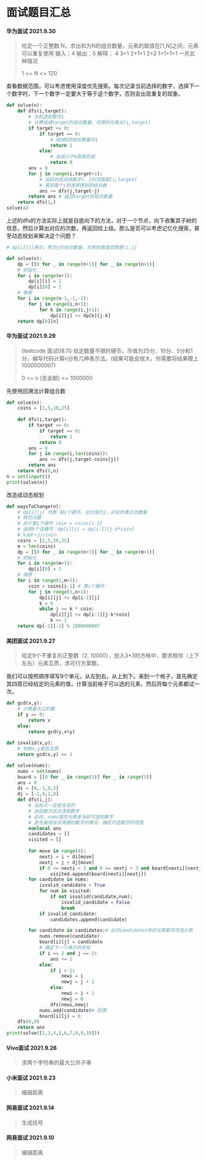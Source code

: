 # 面试题目汇总

#### 华为面试 2021.9.30

> 给定一个正整数 N，求出和为N的组合数量，元素的取值在[1,N]之间，元素可以重复使用
> 输入：4
> 输出：5 
> 解释：
> 4
> 3+1
> 2+1+1
> 2+2
> 1+1+1+1
> 一共五种情况
>
> 1 <= N  <= 120

查看数据范围，可以考虑使用深度优先搜索。每次记录当前选择的数字，选择下一个数字时，下一个数字一定要大于等于这个数字，否则会出现重复的现象。

~~~python
def solve(n):
	def dfs(i,target):
        # 当前选到数字i
        # 计算组成target的组合数量，可用的元素从[i,target]
		if target <= 0:
            if target == 0:
                # 组成0的组合数量为1
                return 1
            else:
                # 出现小于0直接剪枝
                return 0
        ans = 0
        for j in range(i,target+1):
            # 当前状态选择数字j，j的范围是[i,target]
            # 累加每个j的选择得到的组合数
            ans += dfs(j,target-j)
        return ans # 返回target的组合数量
    return dfs(1,)
solve(4)    
~~~

上述的dfs的方法实际上就是自底向下的方法，对于一个节点，向下收集其子树的信息，然后计算出对应的次数，再返回给上级。那么是否可以考虑记忆化搜索，甚至动态规划来解决这个问题？

~~~python
# dp[i][j]表示，和为j的组合数量，元素的取值范围是[i,j]

def solve(n):
    dp = [[0 for _ in range(n+1)] for _ in range(n+1)]
    # 初始化
    for i in range(n+1):
        dp[i][i] = 1
        dp[i][0] = 1
    # 填表
    for i in range(n-1,-1,-1):
        for j in range(i,n+1):
            for k in range(i,j+1):
                dp[i][j] += dp[k][j-k]
    return dp[0][n]
~~~




#### 华为面试 2021.9.29

> (leetcode 面试08.11) 给定数量不限的硬币，币值为25分、10分、5分和1分，编写代码计算n分有几种表示法。(结果可能会很大，你需要将结果模上1000000007)
>
> 0 <= n (总金额) <= 1000000

先使用回溯法计算组合数

~~~python
def solve(n):
    coins = [1,5,10,25]
    
    def dfs(i,target):
        if target <= 0:
            if target == 0:
                return 1
            return 0
        ans = 0
        for j in range(i,len(coins)):
            ans += dfs(j,target-coins[j])
        return ans
    return dfs(0,n)
n = int(input())    
print(solve(n))
~~~

改造成动态规划

~~~python
def waysToChange(n):
    # dp[i][j] 代表 前i个硬币，总价值为j，对应的表示法数量
    # 背包问题
    # 对于第i个硬币 coin = coins[i-1]
    # 选择k个该硬币：dp[i][j] = dp[i-1][j-k*coin]
    # k从0～j//coin
    coins = [1,5,10,25]
    m = len(coins)
    dp = [[0 for _ in range(n+1)] for _ in range(m+1)]
    # 初始化
    for i in range(m+1):
        dp[i][0] = 1
    # 填表
    for i in range(1,m+1):
        coin = coins[i-1] # 第i个硬币
        for j in range(1,n+1):
            dp[i][j] += dp[i-1][j]
            k = 0
            while j >= k * coin:
                dp[i][j] += dp[i-1][j-k*coin]
                k += 1
    return dp[-1][-1] % 1000000007
~~~

#### 美团面试 2021.9.27

> 给定9个不重复的正整数（2, 10000），放入3*3的方格中，要求相邻（上下左右）元素互质，求可行方案数。

我们可以按照顺序填写9个单元，从左到右，从上到下。来到一个格子，首先确定其四周已经给定的元素的值，计算当前格子可以选的元素，然后将每个元素都试一次。

~~~python
def gcd(x,y):
    # 计算最大公约数
    if y == 0:
        return x
    else:
        return gcd(y,x%y)
    
def isvalid(x,y):
    # 判断x,y是否互质
    return gcd(x,y) == 1

def solve(nums):
    nums = set(nums)
    board = [[0 for _ in range(3)] for _ in range(3)]
    ans = 0
    di = [0,-1,0,1]
    dj = [-1,0,1,0]
    def dfs(i,j):
        # 当前点一定是合法的
        # 该函数为该点选择数字
        # 此时，nums里的元素是当前可选的数字
        # 首先探测该点周围的数字的情况，确定可选数字的范围
        nonlocal ans
        candidates = []
        visited = []
        
        for move in range(4):
            nexti = i + di[move]
            nextj = j + dj[move]
            if 0 <= nexti < 3 and 0 <= nextj < 3 and board[nexti][nextj] != 0:
                visited.append(board[nexti][nextj])
        for candidate in nums:
            isvalid_candidate = True
            for num in visited:
                if not isvalid(candidate,num):
                    isvalid_candidate = False
                    break
            if isvalid_candidate:
                candidates.append(candidate)

        for candidate in candidates:# 此时candidates中的元素都可可选元素
            nums.remove(candidate)
            board[i][j] = candidate
            # 确定下一个格子的坐标
            if i == 2 and j == 2:
                ans += 1
            else:
                if j < 2:
                    newi = i
                    newj = j + 1
                else:
                    newi = i + 1
                    newj = 0                
                dfs(newi,newj)
            nums.add(candidate)# 回溯
            board[i][j] = 0
    dfs(0,0)
    return ans
print(solve([2,3,4,5,6,7,8,9,10]))
~~~



#### Vivo面试 2021.9.26

> 求两个字符串的最大公共子串



#### 小米面试 2021.9.23

> 编辑距离



#### 网易面试 2021.9.14

> 生成括号



#### 网易面试 2021.9.10

> 编辑距离



